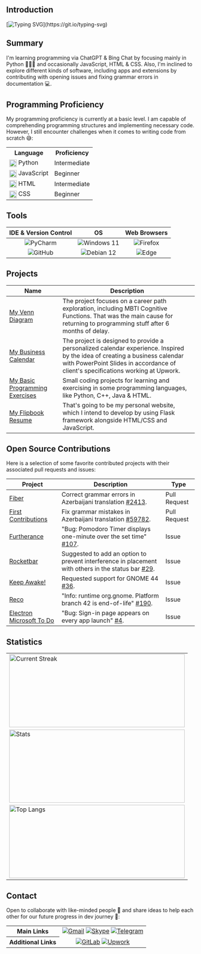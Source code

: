 ## Introduction

[![Typing SVG](https://readme-typing-svg.herokuapp.com?&color=6392FF&size=36&width=1000&height=75&lines=Welcome+To+Kanan+N's+GitHub+Profile+🙂+!;+Nice+to+Meet+You+⚡!)](https://git.io/typing-svg)

## Summary

I'm learning programming via ChatGPT & Bing Chat by focusing mainly in Python 👨🏻‍💻 and occasionally JavaScript, HTML & CSS. Also, I'm inclined to explore different kinds of software, including apps and extensions by contributing with opening issues and fixing grammar errors in documentation 💻. 

## Programming Proficiency

My programming proficiency is currently at a basic level. I am capable of comprehending programming structures and implementing necessary code. However, I still encounter challenges when it comes to writing code from scratch 😅:

<table>
  <tr>
    <th>Language</th>
    <th>Proficiency</th>
  </tr>
  <tr>
    <td><img src="https://skillicons.dev/icons?i=py" width="20" height="20" align="center"/> Python</td>
    <td>Intermediate</td>
  </tr>
  <tr>
    <td><img src="https://skillicons.dev/icons?i=js" width="20" height="20" align="center"/> JavaScript</td>
    <td>Beginner</td>
  </tr>
  <tr>
    <td><img src="https://skillicons.dev/icons?i=html" width="20" height="20" align="center"/> HTML</td>
    <td>Intermediate</td>
  </tr>
  <tr>
    <td><img src="https://skillicons.dev/icons?i=css" width="20" height="20" align="center"/> CSS</td>
    <td>Beginner</td>
  </tr>
</table>

## Tools
|                                            IDE & Version Control                                             |                                                       OS                                                        |                                                   Web Browsers                                                   |
|:------------------------------------------------------------------------------------------------------------:|:---------------------------------------------------------------------------------------------------------------:|:----------------------------------------------------------------------------------------------------------------:|
| ![PyCharm](https://img.shields.io/badge/PyCharm-green.svg?&style=for-the-badge&logo=PyCharm&logoColor=black) | ![Windows 11](https://img.shields.io/badge/Windows_11-0078D6?style=for-the-badge&logo=windows&logoColor=white") | ![Firefox](https://img.shields.io/badge/Firefox-FF7139?style=for-the-badge&logo=Firefox-Browser&logoColor=white) |
| ![GitHub](https://img.shields.io/badge/github-%23121011.svg?style=for-the-badge&logo=github&logoColor=white) |   ![Debian 12](https://img.shields.io/badge/Debian_12-D70A53?style=for-the-badge&logo=debian&logoColor=white)   |    ![Edge](https://img.shields.io/badge/Edge-0078D7?style=for-the-badge&logo=Microsoft-edge&logoColor=white)     |

## Projects

| Name                                                                                        | Description                                                                                                                                                                                                    |
|---------------------------------------------------------------------------------------------|----------------------------------------------------------------------------------------------------------------------------------------------------------------------------------------------------------------|
| [My Venn Diagram](https://github.com/kanansnote/My-Venn-Diagram)                            | The project focuses on a career path exploration, including MBTI Cognitive Functions. That was the main cause for returning to programming stuff after 6 months of delay.                                      |
| [My Business Calendar](https://github.com/kanansnote/My-Business-Calendar)                  | The project is designed to provide a personalized calendar experience. Inspired by the idea of creating a business calendar with PowerPoint Slides in accordance of client's specifications working at Upwork. |
| [My Basic Programming Exercises](https://github.com/kanansnote/Basic-Programming-Exercises) | Small coding projects for learning and exercising in some programming languages, like Python, C++, Java & HTML.                                                                                                |
| [My Flipbook Resume](https://github.com/kanansnote/My-Flipbook-Resume)                      | That's going to be my personal website, which I intend to develop by using Flask framework alongside HTML/CSS and JavaScript.                                                                                  |

## Open Source Contributions

Here is a selection of some favorite contributed projects with their associated pull requests and issues:

| Project                                                                              | Description                                                                                                                                                                   | Type         |
|--------------------------------------------------------------------------------------|-------------------------------------------------------------------------------------------------------------------------------------------------------------------------------|--------------|
| [Fiber](https://github.com/gofiber/fiber)                                            | Correct grammar errors in Azerbaijani translation [#2413](https://github.com/gofiber/fiber/pull/2413).                                                                        | Pull Request |
| [First Contributions](https://github.com/firstcontributions/first-contributions)     | Fix grammar mistakes in Azerbaijani translation [#59782](https://github.com/firstcontributions/first-contributions/pull/59782).                                               | Pull Request |
| [Furtherance](https://github.com/lakoliu/Furtherance)                                | "Bug: Pomodoro Timer displays one-minute over the set time" [#107](https://github.com/lakoliu/Furtherance/issues/107).                                                        | Issue        |                                                     |
| [Rocketbar](https://github.com/linux-is-awesome/gnome_extension_rocketbar)           | Suggested to add an option to prevent interference in placement with others in the status bar [#29](https://github.com/linux-is-awesome/gnome_extension_rocketbar/issues/29). | Issue        |                              |
| [Keep Awake!](https://github.com/jenspfahl/KeepAwake)                                | Requested support for GNOME 44 [#36](https://github.com/jenspfahl/KeepAwake/issues/36).                                                                                       | Issue        |                                                        |
| [Reco](https://github.com/ryonakano/reco)                                            | "Info: runtime org.gnome. Platform branch 42 is end-of-life" [#190](https://github.com/ryonakano/reco/issues/190).                                                            | Issue        |                                                           |
| [Electron Microsoft To Do](https://github.com/patrick330602/electron-microsoft-todo) | "Bug: Sign-in page appears on every app launch" [#4](https://github.com/patrick330602/electron-microsoft-todo/issues/4).                                                      | Issue        |                                      |

## Statistics
<div>
  <table>
    <tr>
      <td>
        <a href="https://github.com/kanansnote">
        <img align="center" src="https://github-readme-streak-stats.herokuapp.com/?user=kanansnote&theme=dark&line_height=20" alt="Current Streak" width="469" height="195"/>
        </a>
	  </td>
	</tr>
    <tr>
      <td>
        <img src="https://github-readme-stats.vercel.app/api/?username=kanansnote&show_icons=true&theme=dark&rank_icon=github" alt="Stats" width="469" height="195">
      </td>
    </tr>
    <tr>
      <td>
        <img src="https://github-readme-stats.vercel.app/api/top-langs/?username=kanansnote&theme=dark&layout=compact" alt="Top Langs" width="469" height="195">
      </td>
    </tr>
  </table>
</div>

## Contact
Open to collaborate with like-minded people 👯 and share ideas to help each other for our future progress in dev journey 🌱:

<table>
  <tr>
	<th>Main Links</th>
    <td align="center">
      <a href="mailto:kanansnote@gmail.com">
        <img src="https://img.shields.io/badge/Gmail-D14836?style=for-the-badge&logo=gmail&logoColor=white" alt="Gmail"></a>
      <a href="https://join.skype.com/invite/F3ix8zp5tSBy">
        <img src="https://img.shields.io/badge/Skype-%2300AFF0.svg?style=for-the-badge&logo=Skype&logoColor=white" alt="Skype"></a> 
      <a href="https://t.me/kanansnote">
        <img src="https://img.shields.io/badge/Telegram-2CA5E0?style=for-the-badge&logo=telegram&logoColor=white" alt="Telegram"></a>
    </td>
  </tr>
  <tr>
  	<th>Additional Links</th>
  	<td align="center">
      <a href="https://gitlab.com/kanansnote">
	    <img src="https://img.shields.io/badge/gitlab-%23181717.svg?style=for-the-badge&logo=gitlab&logoColor=white" alt="GitLab"></a>
      <a href="https://www.upwork.com/freelancers/~01436abedec5f3ec3c">
		<img src="https://img.shields.io/badge/UpWork-6FDA44?style=for-the-badge&logo=Upwork&logoColor=white" alt="Upwork"></a>
	</td>
  </tr>
</table>
